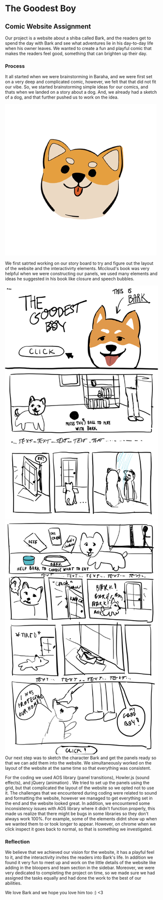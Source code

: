 # The Goodest Boy
## Comic Website Assignment

Our project is a website about a shiba called Bark, and the readers get to spend the day with Bark and see what adventures lie in his day-to-day life when his owner leaves. We wanted to create a fun and playful comic that makes the readers feel good, something that can brighten up their day.

### Process

It all started when we were brainstorming in Baraha, and we were first set on a very deep and complicated comic, however, we felt that that did not fit our vibe. So, we started brainstorming simple ideas for our comics, and thats when we landed on a story about a dog. And, we already had a sketch of a dog, and that further pushed us to work on the idea.

![](https://github.com/FatimaAlmaazmi/ComLab-Spring2022-Assignment2/blob/main/images/dog1.png)

We first satrted working on our story board to try and figure out the layout of the website and the interactivirty elements. Mccloud's book was very helpful when we were constructing our panels, we used many elements and ideas he suggested in his book like closure and speech bubbles.

![](https://github.com/FatimaAlmaazmi/ComLab-Spring2022-Assignment2/blob/main/images/Untitled%20-%202%20March%202022%2021.48.jpg)
![](https://github.com/FatimaAlmaazmi/ComLab-Spring2022-Assignment2/blob/main/images/Untitled%20-%202%20March%202022%2023.53.jpg)
Our next step was to sketch the character Bark and get the panels ready so that we can add them into the website. We simultaneously worked on the layout of the website at the same time so that everything was consistent.

For the coding we used AOS library (panel transitions), Howler.js (sound effects), and jQuery (animation) . We tried to set up the panels using the grid, but that complicated the layout of the website so we opted not to use it.
The challenges that we encountered during coding were related to sound and formatting the website, however we managed to get everything set in the end and the website looked great.
In addition, we encountered some inconsistency issues with AOS library where it didn't function properly, this made us realize that there might be bugs in some libraries so they don't always work 100%. For example, some of the elements didnt show up when we wanted them to or took longer to appear. However, on chrome when we click inspect it goes back to normal, so that is something we investigated.

### Reflection

We believe that we achieved our vision for the website, it has a playful feel to it, and the interactivity invites the readers into Bark's life. In addition we found it very fun to meet up and work on the little details of the website like adding in the bloopers and team section in the sidebar. Moreover, we were very dedicated to completing the project on time, so we made sure we had assigned the tasks equally and had done the work to the best of our abilities.



We love Bark and we hope you love him too :) <3
